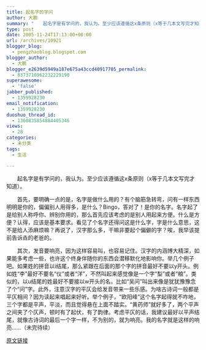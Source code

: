 ```yaml
---
title: 起名字的学问
author: 大鹏
summary: "　　起名字是有学问的，我认为。至少应该遵循这x条原则（x等于几本文写完才知道）。"
type: post
date: 2005-11-24T17:13:00+00:00
url: /archives/10921
blogger_blog:
  - pengzhaoblog.blogspot.com
blogger_author:
  - 大鹏
blogger_e2639d5949a187e675a43ccd40917705_permalink:
  - 8373710962232229190
superawesome:
  - 'false'
jabber_published:
  - 1359928230
email_notification:
  - 1359928230
duoshuo_thread_id:
  - 1360835854884405346
views:
  - 28
categories:
  - 未分类
tags:
  - 生活

---
```

  
　　起名字是有学问的，我认为。至少应该遵循这x条原则（x等于几本文写完才知道）。
  
　　首先，要明确一点的是，名字是做什么用的？有个脑筋急转弯，问有一样东西明明是你的，偏偏别人用得多，是什么？Bingo，答对了！是你的名字。名字起了是给别人称呼你、辨别你用的，那么首先应该考虑的是别人用起来方便。什么是方便？认得，应该是基本要求。看见了个名字还得问这是什么字，字是什么意思，这不是给人添麻烦嘛？再说了，汉字那么多，干嘛非要起个偏僻的字？唉，我早该提前告诉垚的老爸的。
  
　　其次，发音要响亮，因为这样容易叫，也容易记住。汉字的内涵博大精深，如果能多考虑一些，也许这个终身伴随你的东西会潜移默化地影响你。举几个例子吧。如果姓的拼音以i结尾，那么紧跟在后面的那个字的拼音最好不要以y开头。例如姓“李”最好不要名“仪”或者“洋”，不然叫起来感觉像是一个字“梨”或者“粮”。类似的，以u结尾的姓最好不要接以w开头的名，比如“吴问”叫出来像是犹犹豫豫念了个“问”字。此外，注意汉字的平仄会给发音带来一些乐感。为啥古诗词一般都是平仄相间？因为读起来唱起来好听。举个例子，“欧阳峰”这个名字起得就不咋地，三个字都是平声，平淡，而且觉得悬在上面不踏实。“黄药师”就好多了，两个平声之间夹了个仄声，顿时有了起伏，有了韵律。考虑平仄的话，我建议最好以平声结尾，就像古诗词的最后一个字一样，不为别的，就为响亮。我的名字就是这样的响亮……（未完待续）

[原文链接](http://dapengde.com/archives/10921)

